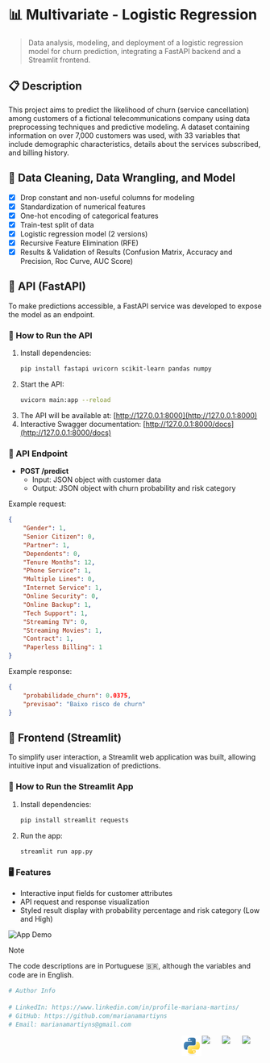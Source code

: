 # 📊 Multivariate - Logistic Regression

> Data analysis, modeling, and deployment of a logistic regression model for churn prediction, integrating a FastAPI backend and a Streamlit frontend.

## 📋 Description

This project aims to predict the likelihood of churn (service cancellation) among customers of a fictional telecommunications company using data preprocessing techniques and predictive modeling. A dataset containing information on over 7,000 customers was used, with 33 variables that include demographic characteristics, details about the services subscribed, and billing history.

## 🧩 Data Cleaning, Data Wrangling, and Model

- [x] Drop constant and non-useful columns for modeling  
- [x] Standardization of numerical features  
- [x] One-hot encoding of categorical features  
- [x] Train-test split of data  
- [x] Logistic regression model (2 versions)  
- [x] Recursive Feature Elimination (RFE)  
- [x] Results & Validation of Results (Confusion Matrix, Accuracy and Precision, Roc Curve, AUC Score) 

## 🚀 API (FastAPI)

To make predictions accessible, a FastAPI service was developed to expose the model as an endpoint.

### 🔧 How to Run the API

1. Install dependencies:
   ```sh
   pip install fastapi uvicorn scikit-learn pandas numpy
   ```
2. Start the API:
   ```sh
   uvicorn main:app --reload
   ```
3. The API will be available at: [http://127.0.0.1:8000](http://127.0.0.1:8000)
4. Interactive Swagger documentation: [http://127.0.0.1:8000/docs](http://127.0.0.1:8000/docs)

### 📡 API Endpoint

- **POST /predict**
  - Input: JSON object with customer data
  - Output: JSON object with churn probability and risk category

Example request:

```json
{
    "Gender": 1,
    "Senior Citizen": 0,
    "Partner": 1,
    "Dependents": 0,
    "Tenure Months": 12,
    "Phone Service": 1,
    "Multiple Lines": 0,
    "Internet Service": 1,
    "Online Security": 0,
    "Online Backup": 1,
    "Tech Support": 1,
    "Streaming TV": 0,
    "Streaming Movies": 1,
    "Contract": 1,
    "Paperless Billing": 1
}
```

Example response:

```json
{
    "probabilidade_churn": 0.0375,
    "previsao": "Baixo risco de churn"
}
```

## 🎨 Frontend (Streamlit)

To simplify user interaction, a Streamlit web application was built, allowing intuitive input and visualization of predictions.

### 🔧 How to Run the Streamlit App

1. Install dependencies:
   ```sh
   pip install streamlit requests
   ```
2. Run the app:
   ```sh
   streamlit run app.py
   ```

### 🖥 Features

- Interactive input fields for customer attributes
- API request and response visualization
- Styled result display with probability percentage and risk category (Low and High)

![App Demo](fastAPI/gif_app.gif)


> [!NOTE]  
> The code descriptions are in Portuguese 🇧🇷, although the variables and code are in English.

```py
# Author Info

# LinkedIn: https://www.linkedin.com/in/profile-mariana-martins/
# GitHub: https://github.com/marianamartiyns
# Email: marianamartiyns@gmail.com
```

<img align="right" width="40px" src="https://avatars.githubusercontent.com/u/45109972?s=200&v=4">
<img align="right" width="40px" src="https://fastapi.tiangolo.com/img/logo-margin/logo-teal.png">
<img align="right" width ='40px' src ='https://img.icons8.com/?size=100&id=lOqoeP2Zy02f&format=png&color=000000'> </a>
<img align="right" width ='40px' src ='https://raw.githubusercontent.com/devicons/devicon/master/icons/python/python-original.svg'> </a>

